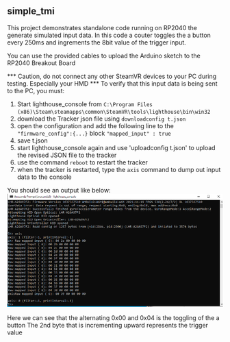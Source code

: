 ## simple_tmi
This project demonstrates standalone code running on RP2040 the generate simulated input data.  In this code a couter toggles the a button every 250ms and ingrements the 8bit value of the trigger input.

You can use the provided cables to upload the Arduino sketch to the RP2040 Breakout Board

*** Caution, do not connect any other SteamVR devices to your PC during testing.  Especially your HMD ***
To verify that this input data is being sent to the PC, you must:
1) Start lighthouse_console from `C:\Program Files (x86)\Steam\steamapps\common\SteamVR\tools\lighthouse\bin\win32`
2) download the Tracker json file using `downloadconfig t.json`
3) open the configuration and add the following line to the `"firmware_config":{...}` block
  `"mapped_input" : true`
4) save t.json
5) start lighthouse_console again and use 'uploadconfig t.json' to upload the revised JSON file to the tracker
6) use the command `reboot` to restart the tracker
7) when the tracker is restarted, type the `axis` command to dump out input data to the console

You should see an output like below:
![lighthouse_console Axis Output](../images/simple_tmi_lh_output.png)

Here we can see that the alternating 0x00 and 0x04 is the toggling of the a button
The 2nd byte that is incrementing upward represents the trigger value
